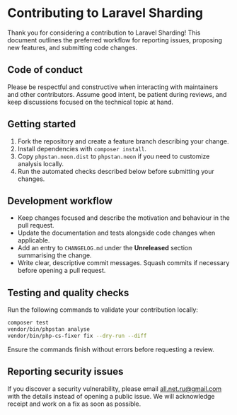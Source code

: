 # Contributing to Laravel Sharding

Thank you for considering a contribution to Laravel Sharding! This document
outlines the preferred workflow for reporting issues, proposing new features,
and submitting code changes.

## Code of conduct

Please be respectful and constructive when interacting with maintainers and
other contributors. Assume good intent, be patient during reviews, and keep
discussions focused on the technical topic at hand.

## Getting started

1. Fork the repository and create a feature branch describing your change.
2. Install dependencies with `composer install`.
3. Copy `phpstan.neon.dist` to `phpstan.neon` if you need to customize analysis
   locally.
4. Run the automated checks described below before submitting your changes.

## Development workflow

- Keep changes focused and describe the motivation and behaviour in the pull
  request.
- Update the documentation and tests alongside code changes when applicable.
- Add an entry to `CHANGELOG.md` under the **Unreleased** section summarising
  the change.
- Write clear, descriptive commit messages. Squash commits if necessary before
  opening a pull request.

## Testing and quality checks

Run the following commands to validate your contribution locally:

```bash
composer test
vendor/bin/phpstan analyse
vendor/bin/php-cs-fixer fix --dry-run --diff
```

Ensure the commands finish without errors before requesting a review.

## Reporting security issues

If you discover a security vulnerability, please email
[all.net.ru@gmail.com](mailto:all.net.ru@gmail.com) with the details instead of
opening a public issue. We will acknowledge receipt and work on a fix as soon
as possible.
